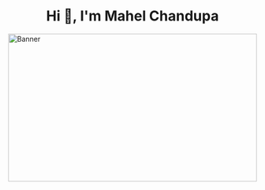 <h1 align="center">Hi 👋, I'm Mahel Chandupa</h1>
<img src="https://www.freecodecamp.org/news/content/images/2022/11/hire-full-stack-developers1546507474317-1.gif" alt="Banner" width="100%" height="300">

